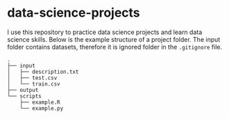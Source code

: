 # data-science-projects

I use this repository to practice data science projects and learn data science skills. Below
is the example structure of a project folder. The input folder contains datasets, therefore it
is ignored folder in the `.gitignore` file.

```
.
├── input
│   ├── description.txt
│   ├── test.csv
│   └── train.csv
├── output
└── scripts
    ├── example.R
    └── example.py
```

